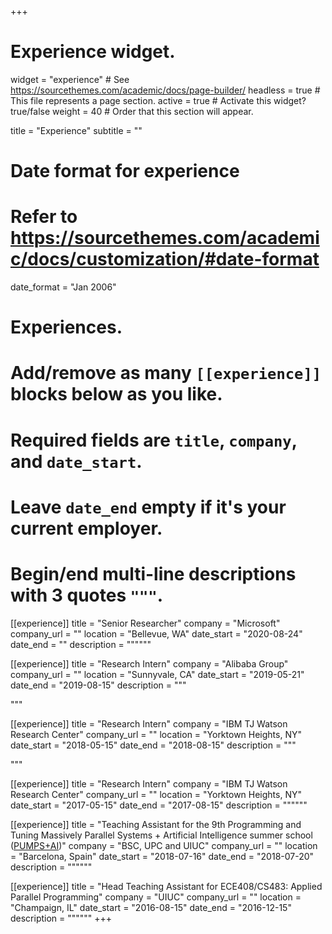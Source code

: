 +++
# Experience widget.
widget = "experience"  # See https://sourcethemes.com/academic/docs/page-builder/
headless = true  # This file represents a page section.
active = true  # Activate this widget? true/false
weight = 40  # Order that this section will appear.

title = "Experience"
subtitle = ""

# Date format for experience
#   Refer to https://sourcethemes.com/academic/docs/customization/#date-format
date_format = "Jan 2006"

# Experiences.
#   Add/remove as many `[[experience]]` blocks below as you like.
#   Required fields are `title`, `company`, and `date_start`.
#   Leave `date_end` empty if it's your current employer.
#   Begin/end multi-line descriptions with 3 quotes `"""`.
[[experience]]
  title = "Senior Researcher"
  company = "Microsoft"
  company_url = ""
  location = "Bellevue, WA"
  date_start = "2020-08-24"
  date_end = ""
  description = """"""

[[experience]]
  title = "Research Intern"
  company = "Alibaba Group"
  company_url = ""
  location = "Sunnyvale, CA"
  date_start = "2019-05-21"
  date_end = "2019-08-15"
  description = """
  <!-- Responsibilities include: -->

  <!-- * Use MLModelScope to benchmark and profile machine learning workloads
  * Build a model/framework/system advisor leveraging the benchmarking results
  * Develop a methodology to derive sythetic models out of private models
  * Prepare MLPerf inference submission on NVIDIA T4 -->
  """


[[experience]]
  title = "Research Intern"
  company = "IBM TJ Watson Research Center"
  company_url = ""
  location = "Yorktown Heights, NY"
  date_start = "2018-05-15"
  date_end = "2018-08-15"
  description = """
  <!-- Responsibilities include: -->

  <!-- * Evaluated existing techniques for Deep Learning performance estimation on different models and systems, and underst the sources of inaccuracy
  * Developed a tool that consumes DL models in ONNX format, and produces model statistics, finds layer patterns, and automatically generates parameterized cuDNN benchmarks. -->
  """

[[experience]]
  title = "Research Intern"
  company = "IBM TJ Watson Research Center"
  company_url = ""
  location = "Yorktown Heights, NY"
  date_start = "2017-05-15"
  date_end = "2017-08-15"
  description = """"""

[[experience]]
  title = "Teaching Assistant for the 9th Programming and Tuning Massively Parallel Systems + Artificial Intelligence summer school ([PUMPS+AI](https://pumps.bsc.es/2018/))"
  company = "BSC, UPC and UIUC"
  company_url = ""
  location = "Barcelona, Spain"
  date_start = "2018-07-16"
  date_end = "2018-07-20"
  description = """"""


[[experience]]
  title = "Head Teaching Assistant for ECE408/CS483: Applied Parallel Programming"
  company = "UIUC"
  company_url = ""
  location = "Champaign, IL"
  date_start = "2016-08-15"
  date_end = "2016-12-15"
  description = """"""
+++
